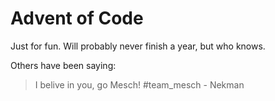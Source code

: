 # Advent of Code

Just for fun. Will probably never finish a year, but who knows.

Others have been saying:

> I belive in you, go Mesch! #team_mesch - Nekman
